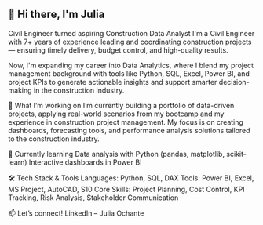 ## 👋 Hi there, I'm Julia
Civil Engineer turned aspiring Construction Data Analyst
I'm a Civil Engineer with 7+ years of experience leading and coordinating construction projects — ensuring timely delivery, budget control, and high-quality results.

Now, I'm expanding my career into Data Analytics, where I blend my project management background with tools like Python, SQL, Excel, Power BI, and project KPIs to generate actionable insights and support smarter decision-making in the construction industry.

🚀 What I’m working on
I’m currently building a portfolio of data-driven projects, applying real-world scenarios from my bootcamp and my experience in construction project management.
My focus is on creating dashboards, forecasting tools, and performance analysis solutions tailored to the construction industry.

🧠 Currently learning
Data analysis with Python (pandas, matplotlib, scikit-learn)
Interactive dashboards in Power BI

🛠 Tech Stack & Tools
Languages: Python, SQL, DAX
Tools: Power BI, Excel, MS Project, AutoCAD, S10
Core Skills: Project Planning, Cost Control, KPI Tracking, Risk Analysis, Stakeholder Communication

📫 Let’s connect!
LinkedIn – Julia Ochante
